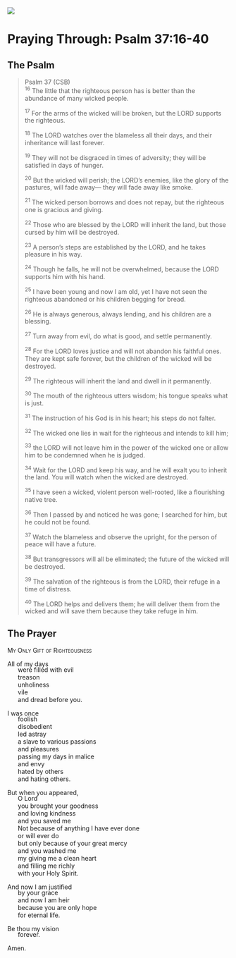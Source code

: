 <img class="intro-right" src="/images/art-paris-psalter.jpg">

<style>
  li {list-style-type: none;}
  p + ul {
    margin-top: -18px;
}
</style>

# Praying Through: Psalm 37:16-40

## The Psalm

>Psalm 37 (CSB)  
><sup>16</sup> The little that the righteous person has is better than the abundance of many wicked people. 
>
><sup>17</sup> For the arms of the wicked will be broken, but the LORD supports the righteous. 
>
><sup>18</sup> The LORD watches over the blameless all their days, and their inheritance will last forever. 
>
><sup>19</sup> They will not be disgraced in times of adversity; they will be satisfied in days of hunger. 
>
><sup>20</sup> But the wicked will perish; the LORD’s enemies, like the glory of the pastures, will fade away— they will fade away like smoke. 
>
><sup>21</sup> The wicked person borrows and does not repay, but the righteous one is gracious and giving. 
>
><sup>22</sup> Those who are blessed by the LORD will inherit the land, but those cursed by him will be destroyed. 
>
><sup>23</sup> A person’s steps are established by the LORD, and he takes pleasure in his way. 
>
><sup>24</sup> Though he falls, he will not be overwhelmed, because the LORD supports him with his hand. 
>
><sup>25</sup> I have been young and now I am old, yet I have not seen the righteous abandoned or his children begging for bread. 
>
><sup>26</sup> He is always generous, always lending, and his children are a blessing. 
>
><sup>27</sup> Turn away from evil, do what is good, and settle permanently. 
>
><sup>28</sup> For the LORD loves justice and will not abandon his faithful ones. They are kept safe forever, but the children of the wicked will be destroyed. 
>
><sup>29</sup> The righteous will inherit the land and dwell in it permanently. 
>
><sup>30</sup> The mouth of the righteous utters wisdom; his tongue speaks what is just. 
>
><sup>31</sup> The instruction of his God is in his heart; his steps do not falter. 
>
><sup>32</sup> The wicked one lies in wait for the righteous and intends to kill him; 
>
><sup>33</sup> the LORD will not leave him in the power of the wicked one or allow him to be condemned when he is judged. 
>
><sup>34</sup> Wait for the LORD and keep his way, and he will exalt you to inherit the land. You will watch when the wicked are destroyed. 
>
><sup>35</sup> I have seen a wicked, violent person well-rooted, like a flourishing native tree. 
>
><sup>36</sup> Then I passed by and noticed he was gone; I searched for him, but he could not be found. 
>
><sup>37</sup> Watch the blameless and observe the upright, for the person of peace will have a future. 
>
><sup>38</sup> But transgressors will all be eliminated; the future of the wicked will be destroyed. 
>
><sup>39</sup> The salvation of the righteous is from the LORD, their refuge in a time of distress. 
>
><sup>40</sup> The LORD helps and delivers them; he will deliver them from the wicked and will save them because they take refuge in him.

## The Prayer

<div style="font-variant: small-caps;">
My Only Gift of Righteousness
</div>

All of my days
* were filled with evil
* treason
* unholiness
* vile
* and dread before you.

I was once
* foolish
* disobedient
* led astray
* a slave to various passions
* and pleasures
* passing my days in malice
* and envy
* hated by others
* and hating others.

But when you appeared,
* O Lord
* you brought your goodness
* and loving kindness
* and you saved me
* Not because of anything I have ever done
* or will ever do
* but only because of your great mercy
* and you washed me
* my giving me a clean heart
* and filling me richly
* with your Holy Spirit.

And now I am justified
* by your grace
* and now I am heir
* because you are only hope
* for eternal life.

Be thou my vision
* forever.

Amen.
